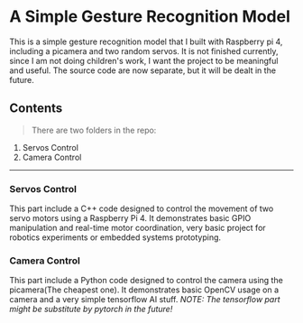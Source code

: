 # A Simple Gesture Recognition Model
This is a simple gesture recognition model that I built with Raspberry pi 4, including a picamera and two random servos.
It is not finished currently, since I am not doing children's work, I want the project to be meaningful and useful.
The source code are now separate, but it will be dealt in the future.
## Contents
> There are two folders in the repo:
1. Servos Control
2. Camera Control
---------------------------------------------------------------
### Servos Control
This part include a C++ code designed to control the movement of two servo motors using a Raspberry Pi 4.
It demonstrates basic GPIO manipulation and real-time motor coordination, very basic project for robotics experiments or embedded systems prototyping.
### Camera Control
This part include a Python code designed to control the camera using the picamera(The cheapest one).
It demonstrates basic OpenCV usage on a camera and a very simple tensorflow AI stuff.
*NOTE: The tensorflow part might be substitute by pytorch in the future!*
